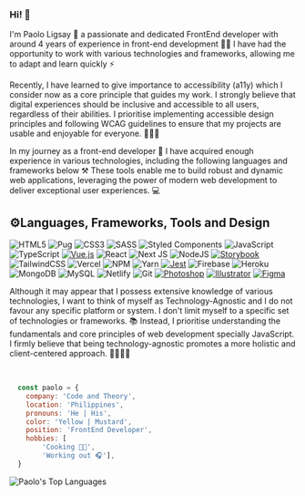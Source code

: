 ### Hi! 👋
I'm Paolo Ligsay 👋 a passionate and dedicated FrontEnd developer with around 4 years of experience in front-end development 👨‍💻 I have had the opportunity to work with various technologies and frameworks, allowing me to adapt and learn quickly ⚡️

Recently, I have learned to give importance to accessibility (a11y) which I consider now as a core principle that guides my work. I strongly believe that digital experiences should be inclusive and accessible to all users, regardless of their abilities. I prioritise implementing accessible design principles and following WCAG guidelines to ensure that my projects are usable and enjoyable for everyone. 🤝🧑‍🦯

In my journey as a front-end developer 🚊 I have acquired enough experience in various technologies, including the following languages and frameworks below ⚒️ These tools enable me to build robust and dynamic web applications, leveraging the power of modern web development to deliver exceptional user experiences. 💻

## ⚙️Languages, Frameworks, Tools and Design
![HTML5](https://img.shields.io/badge/html5-%23E34F26.svg?style=for-the-badge&logo=html5&logoColor=white)
![Pug](https://img.shields.io/badge/Pug-FFF?style=for-the-badge&logo=pug&logoColor=A86454)
![CSS3](https://img.shields.io/badge/css3-%231572B6.svg?style=for-the-badge&logo=css3&logoColor=white)
![SASS](https://img.shields.io/badge/SASS-hotpink.svg?style=for-the-badge&logo=SASS&logoColor=white)
![Styled Components](https://img.shields.io/badge/styled--components-DB7093?style=for-the-badge&logo=styled-components&logoColor=white)
![JavaScript](https://img.shields.io/badge/javascript-%23323330.svg?style=for-the-badge&logo=javascript&logoColor=%23F7DF1E)
![TypeScript](https://img.shields.io/badge/typescript-%23007ACC.svg?style=for-the-badge&logo=typescript&logoColor=white)
[![Vue.js](https://img.shields.io/badge/vue.js-%234FC08D.svg?style=for-the-badge&logo=vue.js&logoColor=white)](https://vuejs.org/)
![React](https://img.shields.io/badge/react-%2320232a.svg?style=for-the-badge&logo=react&logoColor=%2361DAFB)
![Next JS](https://img.shields.io/badge/Next-black?style=for-the-badge&logo=next.js&logoColor=white)
![NodeJS](https://img.shields.io/badge/node.js-6DA55F?style=for-the-badge&logo=node.js&logoColor=white)
[![Storybook](https://img.shields.io/badge/storybook-%23FF4785.svg?style=for-the-badge&logo=storybook&logoColor=white)](https://storybook.js.org/)
![TailwindCSS](https://img.shields.io/badge/tailwindcss-%2338B2AC.svg?style=for-the-badge&logo=tailwind-css&logoColor=white)
![Vercel](https://img.shields.io/badge/vercel-%23000000.svg?style=for-the-badge&logo=vercel&logoColor=white)
![NPM](https://img.shields.io/badge/NPM-%23000000.svg?style=for-the-badge&logo=npm&logoColor=white)
![Yarn](https://img.shields.io/badge/yarn-%232C8EBB.svg?style=for-the-badge&logo=yarn&logoColor=white)
[![Jest](https://img.shields.io/badge/jest-%23C21325.svg?style=for-the-badge&logo=jest&logoColor=white)](https://jestjs.io/)
![Firebase](https://img.shields.io/badge/firebase-%23039BE5.svg?style=for-the-badge&logo=firebase)
![Heroku](https://img.shields.io/badge/heroku-%23430098.svg?style=for-the-badge&logo=heroku&logoColor=white)
![MongoDB](https://img.shields.io/badge/MongoDB-%234ea94b.svg?style=for-the-badge&logo=mongodb&logoColor=white)
![MySQL](https://img.shields.io/badge/mysql-%2300f.svg?style=for-the-badge&logo=mysql&logoColor=white)
![Netlify](https://img.shields.io/badge/netlify-%23000000.svg?style=for-the-badge&logo=netlify&logoColor=#00C7B7)
![Git](https://img.shields.io/badge/git-%23F05032.svg?style=for-the-badge&logo=git&logoColor=white)
[![Photoshop](https://img.shields.io/badge/Photoshop-%2331A8FF.svg?style=for-the-badge&logo=Adobe%20Photoshop&logoColor=white)](https://www.adobe.com/products/photoshop.html)
[![Illustrator](https://img.shields.io/badge/Illustrator-%23FF9A00.svg?style=for-the-badge&logo=Adobe%20Illustrator&logoColor=white)](https://www.adobe.com/products/illustrator.html)
[![Figma](https://img.shields.io/badge/Figma-%23F24E1E.svg?style=for-the-badge&logo=Figma&logoColor=white)](https://www.figma.com/)

Although it may appear that I possess extensive knowledge of various technologies, I want to think of myself as Technology-Agnostic and I do not favour any specific platform or system. I don't limit myself to a specific set of technologies or frameworks. 📚 Instead, I prioritise understanding the fundamentals and core principles of web development specially JavaScript. I firmly believe that being technology-agnostic promotes a more holistic and client-centered approach. 🙋‍♂️🙋‍♀️

<br/>

```js
  const paolo = {
    company: 'Code and Theory',
    location: 'Philippines',
    pronouns: 'He | His',
    color: 'Yellow | Mustard',
    position: 'FrontEnd Developer',
    hobbies: [
        'Cooking 👨‍🍳', 
        'Working out 🎧'],
  }
```

<!-- ![Paolo's GitHub stats][githubStats] -->
![Paolo's Top Languages][topLang]

[c&t]: https://www.codeandtheory.com/
[githubStats]: https://github-readme-stats.vercel.app/api?username=paoloLigsay&theme=react&show_icons=true&count_private=true&hide_title=true&hide_border=true&icon_color=8F5ADB&title_color=8F5ADB
[topLang]: https://github-readme-stats.vercel.app/api/top-langs/?username=paoloLigsay&layout=default&theme=react&hide=html&hide_border=true&card_width=300&langs_count=2&custom_title=Most%20Used%20Languages&title_color=fff
[githubActivity]: https://activity-graph.herokuapp.com/graph?username=paoloLigsay&theme=dracula
